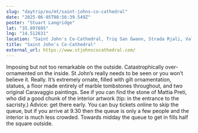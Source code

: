 ```yaml
---
slug: "daytrip/eu/mt/saint-johns-co-cathedral"
date: "2025-06-05T08:56:39.549Z"
poster: "Stuart Langridge"
lat: "35.897695"
lng: "14.512631"
location: "Saint John's Co-Cathedral, Triq San Ġwann, Strada Rjali, Valletta, South Eastern Region, VLT 1113, Malta"
title: "Saint John's Co-Cathedral"
external_url: https://www.stjohnscocathedral.com/
---
```

Imposing but not too remarkable on the outside. Catastrophically over-ornamented on the inside. St John’s really needs to be seen or you won’t believe it. Really. It’s extremely ornate, filled with gilt ornamentation, statues, a floor made entirely of marble tombstones throughout, and two original Caravaggio paintings. See if you can find the stone of Mattia Preti, who did a good chunk of the interior artwork (tip: in the entrance to the sacristy.) 
Advice: get there early. You can buy tickets online to skip the queue, but if you arrive at 9.30 then the queue is only a few people and the interior is much less crowded. Towards midday the queue to get in fills half the square outside.